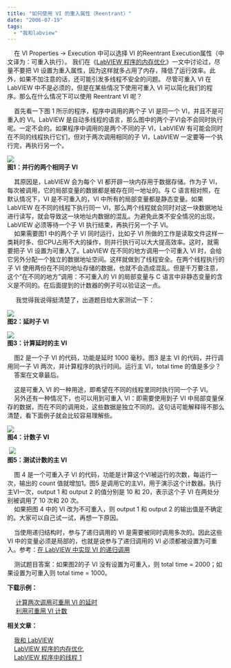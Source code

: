 ```yaml
---
title: "如何使用 VI 的重入属性（Reentrant）"
date: "2006-07-19"
tags: 
  - "我和labview"
---
```


    在 VI Properties -> Execution 中可以选择 VI 的Reentrant Execution属性（中文译为：可重入执行）。 我们在《[LabVIEW 程序的内存优化](http://ruanqizhen.spaces.msn.com/blog/cns!5852D4F797C53FB6!1493.entry)》一文中讨论过，尽量不要把 VI 设置为重入属性，因为这样就多占用了内存，降低了运行效率。此外，如果不加注意的话，还可能引发多线程不安全的问题。 尽管可重入 VI 在 LabVIEW 中不是必须的，但是在某些情况下使用可重入 VI 可以简化我们的程序。那么在什么情况下可以使用 Reentrant VI 呢？

    首先看一下图 1 所示的程序，程序中调用的两个子 VI 是同一个 VI，并且不是可重入的 VI。LabVIEW 是自动多线程的语言，那么图中的两个子VI会不会同时执行呢。一定不会的。如果程序中调用的是两个不同的子 VI，LabVIEW 有可能会同时在不同的线程执行它们，但对于两次调用相同的子 VI，LabVIEW 一定要等一个执行完，再执行另一个。

![](http://tkfiles.storage.msn.com/x1pnp_rgmi5o50VQfbvYrXGFYi9Lj2Xxx3Y2HWLvLhJC4ydp8cTXF43mZtd5tntKTCtk0JDEyesVMrkwtmCs4vgoSq9yzofc6WjAyJumKzGw3yhF9cGKFFO3777yPncBH5mYu2T22KgmL4)  
**图1：并行的两个相同子 VI**

    其原因是，LabVIEW 会为每个 VI 都开辟一块内存用于数据存储。作为子 VI，每次被调用，它的局部变量的数据都是被存在同一地址的。与 C 语言相对照，在默认情况下，VI 是不可重入的，VI 中所有的局部变量都是静态变量。如果 LabVIEW 在不同的线程下执行同一 VI，那么两个线程就会同时对这一块数据地址进行读写，就会导致这一块地址内数据的混乱。为避免此类不安全情况的出现，LabVIEW 必须等待一个子 VI 执行结束，再执行另一个子 VI。  
    如果需要图1 中的两个子 VI 同时运行，比如子 VI 所做的工作是读取文件这样一类耗时多、但CPU占用不大的操作，则并行执行可以大大提高效率。这时，就需要把子 VI 设置为可重入了。LabVIEW 在不同的地方调用一个可重入 VI 时，会给它另外分配一个独立的数据地址空间。这样就做到了线程安全。在两个线程执行的子 VI 使用两份在不同的地址存储的数据，也就不会造成混乱。但是千万要注意， 这个“在不同的地方”调用：不可重入的 VI 的局部变量与 C 语言中非静态变量的含义是不同的。在后面提到的计数器的例子可以验证这一点。

     我觉得我说得挺清楚了，出道题目给大家测试一下：

![](http://tkfiles.storage.msn.com/x1pnp_rgmi5o50VQfbvYrXGFYi9Lj2Xxx3YE-i5ACyes_wfwUnfeyJIzqzXCQ-vDcRHxOC5nQiNnrGYdhEOL8RTJGyzhHFkRXdO0Itg7akNljJEJ9g3-BSrH4BWWbyhfDT6i-wbv8Bs_0A)  
**图2：延时子 VI**

![](http://tkfiles.storage.msn.com/x1pnp_rgmi5o50VQfbvYrXGFYi9Lj2Xxx3YSH0i4-GFaCNJc4iW0_x3PjgIOfgOzM3iqPPvngmktMoxGkPRw1PyUqwbtvXOnBylYxvw1Sd2DHvH1NTFCnCgZWTRvsOwPK6w9Np3zEpaJWE)  
**图3：计算延时的主 VI**

    图2 是一个子 VI 的代码，功能是延时 1000 毫秒。图3 是主 VI 的代码，并行调用同一子 VI 两次，并计算程序的执行时间。运行主 VI，total time 的值是多少？  
    答案在文章最后。

    这是可重入 VI 的一种用途，即希望在不同的线程里同时执行同一个子 VI。  
    另外还有一种情况下，也可以用到可重入 VI：即需要使用到子 VI 中局部变量保存的数据，而在不同的调用处，这些数据是独立不同的。这句话可能解释得不那么清楚，看下面例子就会比较容易理解些。

![](http://tkfiles.storage.msn.com/x1pnp_rgmi5o50VQfbvYrXGFYi9Lj2Xxx3YoHJS5_JFy9XozNdvgdPlSc0m9uiJwGFykfKk4B0dZTi2MbxDIK1BSeC72y9q28KfH-YtoPVktb__yLQ1O0qvkC5BESodyyb9-9gcCl8DdZI)  
**图4：计数子 VI**

 ![](http://tkfiles.storage.msn.com/x1pnp_rgmi5o50VQfbvYrXGFYi9Lj2Xxx3Y-6TnMRMsOGjfBzZVD8BdK4koHeAu3r4RW9q4_m_gUV7pz8z-ByclGGTT8CBqS0-rPmnMwKvTE76Sj0wkZRQlpyP6xfaz8ypg)  
**图5：测试计数的主 VI**

    图 4 是一个可重入子 VI 的代码，功能是计算这个VI被运行的次数，每运行一次，输出的 count 值就增加1。图5 是调用它的主VI，用于演示这个计数器。执行主VI一次，output 1 和 output 2 的值分别是 10 和 20，表示这个子 VI 在两处分别被调用了 10 次和 20 次。  
    如果把图 4 中的 VI 改为不可重入，则 output 1 和 output 2 的输出值是不确定的。大家可以自己试一试，再想一下原因。

    当使用递归结构时，参与了递归调用的 VI 是需要被同时调用多次的。因此这些 VI 中的变量必须是局部的，也就是说参与了递归调用的 VI 必须都被设置为可重入。参考：[在 LabVIEW 中实现 VI 的递归调用](http://ruanqizhen.spaces.live.com/blog/cns!5852D4F797C53FB6!1832.entry)

    测试题目答案：如果图2的子 VI 没有设置为可重入，则 total time = 2000；如果设置为可重入则 total time = 1000。

**下载示例：**

     [计算两次调用可重用 VI 的延时](http://ruanqizhen.googlepages.com/demoreentrantdelay.7z)  
     [利用可重用 VI 计数](http://ruanqizhen.googlepages.com/DemoforReentrantVI.7z)

**相关文章：**

    [我和 LabVIEW](http://ruanqizhen.spaces.msn.com/Blog/cns!1pU-rgQVTuuWM1TX8W8PfmDA!1073.entry)  
    [LabVIEW 程序的内存优化](http://ruanqizhen.spaces.msn.com/blog/cns!5852D4F797C53FB6!1493.entry)  
    [LabVIEW 程序中的线程 1](http://ruanqizhen.spaces.msn.com/blog/cns!5852D4F797C53FB6!1494.entry) 
